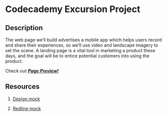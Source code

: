 # Codecademy Excursion Project

## Description

The web page we’ll build advertises a mobile app which helps users record and share their experiences, so we’ll use video and landscape imagery to set the scene. A landing page is a vital tool in marketing a product these days, and the goal will be to entice potential customers into using the product.

Check out [**_Page Preview!_**](https://content.codecademy.com/programs/freelance-one/excursion/index.html)

## Resources

1. [Design mock](https://content.codecademy.com/programs/freelance-one/excursion/mocks/excursion.png)

2. [Redline mock](https://content.codecademy.com/programs/freelance-one/excursion/mocks/excursion_redline.png)

